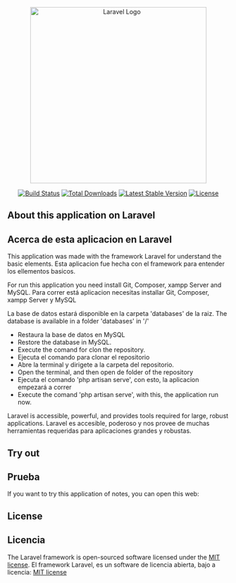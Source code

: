 <p align="center"><a href="https://laravel.com" target="_blank"><img src="https://raw.githubusercontent.com/laravel/art/master/logo-lockup/5%20SVG/2%20CMYK/1%20Full%20Color/laravel-logolockup-cmyk-red.svg" width="400" alt="Laravel Logo"></a></p>

<p align="center">
<a href="https://github.com/laravel/framework/actions"><img src="https://github.com/laravel/framework/workflows/tests/badge.svg" alt="Build Status"></a>
<a href="https://packagist.org/packages/laravel/framework"><img src="https://img.shields.io/packagist/dt/laravel/framework" alt="Total Downloads"></a>
<a href="https://packagist.org/packages/laravel/framework"><img src="https://img.shields.io/packagist/v/laravel/framework" alt="Latest Stable Version"></a>
<a href="https://packagist.org/packages/laravel/framework"><img src="https://img.shields.io/packagist/l/laravel/framework" alt="License"></a>
</p>

## About this application on Laravel
## Acerca de esta aplicacion en Laravel

This application was made with the framework Laravel for understand the basic elements. 
Esta aplicacion fue hecha con el framework para entender los ellementos basicos.

For run this application you need install Git, Composer, xampp Server and MySQL.
Para correr está aplicacion necesitas installar Git, Composer, xampp Server y MySQL

La base de datos estará disponible en la carpeta 'databases' de la raiz.
The database is available in a folder 'databases' in '/'

- Restaura la base de datos en MySQL
- Restore the database in MySQL.
- Execute the comand for clon the repository.
- Ejecuta el comando para clonar el repositorio
- Abre la terminal y dirigete a la carpeta del repositorio.
- Open the terminal, and then open de folder of the repository
- Ejecuta el comando 'php artisan serve', con esto, la aplicacion empezará a correr
- Execute the comand 'php artisan serve', with this, the application run now.

Laravel is accessible, powerful, and provides tools required for large, robust applications.
Laravel es accesible, poderoso y nos provee de muchas herramientas requeridas para aplicaciones grandes y robustas.

## Try out
## Prueba
If you want to try this application of notes, you can open this web: 

## License
## Licencia

The Laravel framework is open-sourced software licensed under the [MIT license](https://opensource.org/licenses/MIT).
El framework Laravel, es un software de licencia abierta, bajo a licencia: [MIT license](https://opensource.org/licenses/MIT)
